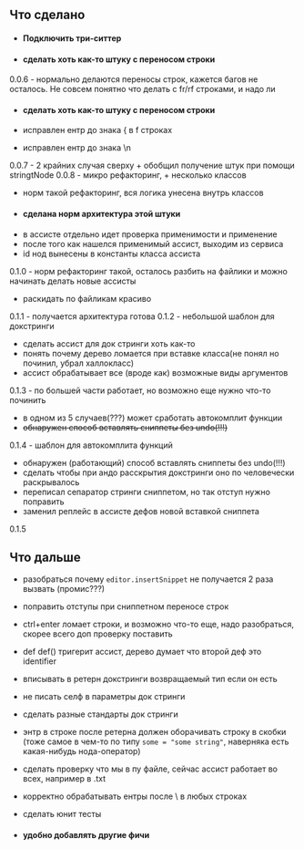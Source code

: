 Что сделано
---

- #### Подключить три-ситтер
- #### сделать хоть как-то штуку с переносом строки

0.0.6 - нормально делаются переносы строк, кажется багов не осталось. Не совсем понятно что делать с fr/rf строками, и надо ли

- #### сделать хоть как-то штуку с переносом строки

- исправлен ентр до знака \{ в f строках 
- исправлен ентр до знака \n

0.0.7 - 2 крайних случая сверху + обобщил получение штук при помощи stringtNode
0.0.8 - микро рефакторинг, + несколько классов

- норм такой рефакторинг, вся логика унесена внутрь классов
- #### сделана норм архитектура этой штуки
- в ассисте отдельно идет проверка применимости и применение
- после того как нашелся применимый ассист, выходим из сервиса
- id нод вынесены в константы класса ассиста

0.1.0 - норм рефакторинг такой, осталось разбить на файлики и можно начинать делать новые ассисты

- раскидать по файликам красиво

0.1.1 - получается архитектура готова
0.1.2 - небольшой шаблон для докстринги

- сделать ассист для док стринги хоть как-то
- понять почему дерево ломается при вставке класса(не понял но починил, убрал халлокласс) 
- ассист обрабатывает все (вроде как) возможные виды аргументов

0.1.3 - по большей части работает, но возможно еще нужно что-то починить

- в одном из 5 случаев(???) может сработать автокомплит функции
- <s>обнаружен способ вставлять сниппеты без undo(!!!)</s>

0.1.4 - шаблон для автокомплита функций

- обнаружен (работающий) способ вставлять сниппеты без undo(!!!)
- сделать чтобы при андо расскрытия докстринги оно по человечески раскрывалось
- переписал сепаратор стринги сниппетом, но так отступ нужно поправить
- заменил реплейс в ассисте дефов новой вставкой сниппета

0.1.5

Что дальше
----

- разобраться почему `editor.insertSnippet` не получается 2 раза вызвать (промис???)
- поправить отступы при сниппетном переносе строк 
- ctrl+enter ломает строки, и возможно что-то еще, надо разобраться, скорее всего доп проверку поставить

- def def() тригерит ассист, дерево думает что второй деф это identifier

- вписывать в ретерн докстринги возвращаемый тип если он есть
- не писать селф в параметры док стринги
- сделать разные стандарты док стринги

- энтр в строке после ретерна должен оборачивать строку в скобки (тоже самое в чем-то по типу `some = "some string"`, наверняка есть какая-нибудь нода-оператор)
- сделать проверку что мы в пу файле, сейчас ассист работает во всех, например в .txt
- корректно обрабатывать ентры после \\ в любых строках
- сделать юнит тесты


- #### удобно добавлять другие фичи

